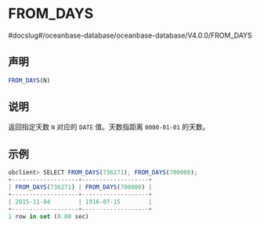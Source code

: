 FROM_DAYS 
==============================
#docslug#/oceanbase-database/oceanbase-database/V4.0.0/FROM_DAYS


声明 
-----------------------

```javascript
FROM_DAYS(N)
```



说明 
-----------------------

返回指定天数 `N` 对应的 `DATE` 值。天数指距离 `0000-01-01` 的天数。

示例 
-----------------------

```javascript
obclient> SELECT FROM_DAYS(736271), FROM_DAYS(700000);
+-------------------+-------------------+
| FROM_DAYS(736271) | FROM_DAYS(700000) |
+-------------------+-------------------+
| 2015-11-04        | 1916-07-15        |
+-------------------+-------------------+
1 row in set (0.00 sec)
```


